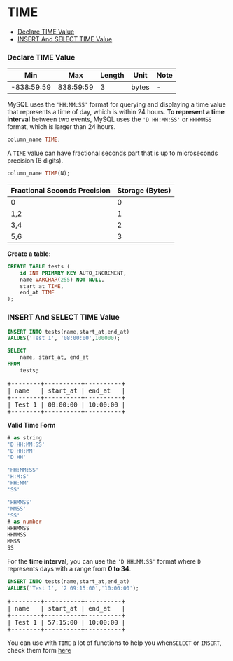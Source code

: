 # TIME

* [Declare TIME Value](#declare-time-value)
* [INSERT And SELECT TIME Value](#insert-and-select-time-value)

### Declare TIME Value
Min | Max | Length | Unit | Note
---|---|---|---|---|
-838:59:59 | 838:59:59 | 3 |  bytes | -

MySQL uses the `'HH:MM:SS'` format for querying and displaying a time value that represents a time of day, which is within 24 hours. **To represent a time interval** between two events, MySQL uses the `'D HH:MM:SS'` or `HHHMMSS` format, which is larger than 24 hours.

```sql
column_name TIME;
```

A `TIME` value can have fractional seconds part that is up to microseconds precision (6 digits).

```sql
column_name TIME(N);
```

Fractional Seconds Precision | Storage (Bytes)
---|---|
0 | 0
1,2 | 1
3,4 | 2
5,6 | 3

**Create a table:**

```sql
CREATE TABLE tests (
    id INT PRIMARY KEY AUTO_INCREMENT,
    name VARCHAR(255) NOT NULL,
    start_at TIME,
    end_at TIME
);
```

### INSERT And SELECT TIME Value

```sql
INSERT INTO tests(name,start_at,end_at)
VALUES('Test 1', '08:00:00',100000);

SELECT
    name, start_at, end_at
FROM
    tests;
```

<pre>
+--------+----------+----------+
| name   | start_at | end_at   |
+--------+----------+----------+
| Test 1 | 08:00:00 | 10:00:00 |
+--------+----------+----------+
</pre>

**Valid Time Form**

```sql
# as string
'D HH:MM:SS'
'D HH:MM'
'D HH'

'HH:MM:SS'
'H:M:S'
'HH:MM'
'SS'

'HHMMSS'
'MMSS'
'SS'
# as number
HHHMMSS
HHMMSS
MMSS
SS
```

For the **time interval**, you can use the `'D HH:MM:SS'` format where `D` represents days with a range from **0 to 34**.

```sql
INSERT INTO tests(name,start_at,end_at)
VALUES('Test 1', '2 09:15:00','10:00:00');
```

<pre>
+--------+----------+----------+
| name   | start_at | end_at   |
+--------+----------+----------+
| Test 1 | 57:15:00 | 10:00:00 |
+--------+----------+----------+
</pre>

You can use with `TIME` a lot of functions to help you when`SELECT` or `INSERT`, check them form [here](../functions)
